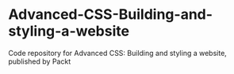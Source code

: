 # Advanced-CSS-Building-and-styling-a-website
Code repository for Advanced CSS: Building and styling a website, published by Packt
